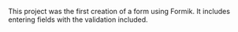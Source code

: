 This project was the first creation of a form using Formik.  It includes entering fields with the validation included.
